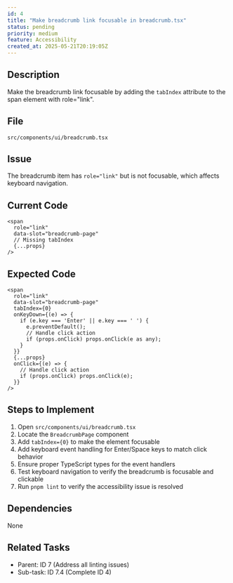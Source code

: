 ```yaml
---
id: 4
title: "Make breadcrumb link focusable in breadcrumb.tsx"
status: pending
priority: medium
feature: Accessibility
created_at: 2025-05-21T20:19:05Z
---
```


## Description

Make the breadcrumb link focusable by adding the `tabIndex` attribute to the span element with role="link".

## File

`src/components/ui/breadcrumb.tsx`

## Issue

The breadcrumb item has `role="link"` but is not focusable, which affects keyboard navigation.

## Current Code

```tsx
<span
  role="link"
  data-slot="breadcrumb-page"
  // Missing tabIndex
  {...props}
/>
```

## Expected Code

```tsx
<span
  role="link"
  data-slot="breadcrumb-page"
  tabIndex={0}
  onKeyDown={(e) => {
    if (e.key === 'Enter' || e.key === ' ') {
      e.preventDefault();
      // Handle click action
      if (props.onClick) props.onClick(e as any);
    }
  }}
  {...props}
  onClick={(e) => {
    // Handle click action
    if (props.onClick) props.onClick(e);
  }}
/>
```

## Steps to Implement

1. Open `src/components/ui/breadcrumb.tsx`
2. Locate the `BreadcrumbPage` component
3. Add `tabIndex={0}` to make the element focusable
4. Add keyboard event handling for Enter/Space keys to match click behavior
5. Ensure proper TypeScript types for the event handlers
6. Test keyboard navigation to verify the breadcrumb is focusable and clickable
7. Run `pnpm lint` to verify the accessibility issue is resolved

## Dependencies

None

## Related Tasks

- Parent: ID 7 (Address all linting issues)
- Sub-task: ID 7.4 (Complete ID 4)

